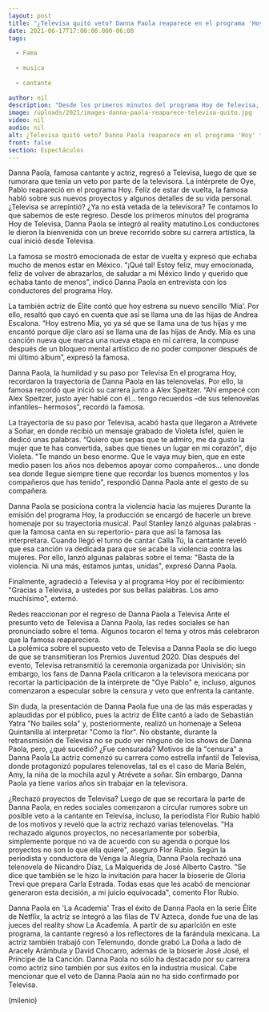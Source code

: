 ```yaml
---
layout: post
title: "¿Televisa quitó veto? Danna Paola reaparece en el programa 'Hoy' tras polémica con televisora"
date: 2021-06-17T17:00:00.000-06:00
tags:
  
  - Fama
  
  - musica
  
  - cantante
  
author: nil
description: "Desde los primeros minutos del programa Hoy de Televisa, Danna Paola se integró al reality matutino.Los conductores le dieron la bienvenida con un breve recorrido sobre su carrera artística. ¿Televisa se arrepintió y le quitó el veto? "
image: /uploads/2021/images-danna-paola-reaparece-televisa-quito.jpg
video: nil
audio: nil
alt: ¿Televisa quitó veto? Danna Paola reaparece en el programa 'Hoy' tras polémica con televisora
front: false
section: Espectáculos
---
```


Danna Paola, famosa cantante y actriz, regresó a Televisa, luego de que se rumorara que tenía un veto por parte de la televisora. La intérprete de Oye, Pablo reapareció en el programa Hoy. Feliz de estar de vuelta, la famosa habló sobre sus nuevos proyectos y algunos detalles de su vida personal. ¿Televisa se arrepintió? ¿Ya no está vetada de la televisora? Te contamos lo que sabemos de este regreso.
Desde los primeros minutos del programa Hoy de Televisa, Danna Paola se integró al reality matutino.Los conductores le dieron la bienvenida con un breve recorrido sobre su carrera artística, la cual inició desde Televisa. 

La famosa se mostró emocionada de estar de vuelta y expresó que echaba mucho de menos estar en México. “¡Qué tal! Estoy feliz, muy emocionada, feliz de volver de abrazarlos, de saludar a mi México lindo y querido que echaba tanto de menos”, indicó Danna Paola en entrevista con los conductores del programa Hoy. 

La también actriz de Élite contó que hoy estrena su nuevo sencillo ‘Mía’. Por ello, resaltó que cayó en cuenta que así se llama una de las hijas de Andrea Escalona. “Hoy estreno Mía, yo ya sé que se llama una de tus hijas y me encantó porque dije claro así se llama una de las hijas de Andy. Mía es una canción nueva que marca una nueva etapa en mi carrera, la compuse después de un bloqueo mental artístico de no poder componer después de mi último álbum”, expresó la famosa. 

Danna Paola, la humildad y su paso por Televisa  En el programa Hoy, recordaron la trayectoria de Danna Paola en las telenovelas. Por ello, la famosa recordó que inició su carrera junto a Alex Speitzer. 
“Ahí empecé con Alex Speitzer, justo ayer hablé con él… tengo recuerdos –de sus telenovelas infantiles– hermosos”, recordó la famosa.

La trayectoria de su paso por Televisa, acabó hasta que llegaron a Atrévete a Soñar, en donde recibió un mensaje grabado de Violeta Isfel, quien le dedicó unas palabras. “Quiero que sepas que te admiro, me da gusto la mujer que te has convertida, sabes que tienes un lugar en mi corazón”, dijo Violeta. "Te mando un beso enorme. Que le vaya muy bien, que en este medio pasen los años nos debemos apoyar como compañeros… uno donde sea donde llegue siempre tiene que recordar los buenos momentos y los compañeros que has tenido", respondió Danna Paola ante el gesto de su compañera. 


Danna Paola se posiciona contra la violencia hacia las mujeres  Durante la emisión del programa Hoy, la producción se encargó de hacerle un breve homenaje por su trayectoria musical. Paul Stanley lanzó algunas palabras -que la famosa canta en su repertorio- para que así la famosa las interpretara.  Cuando llegó el turno de cantar Calla Tú, la cantante reveló que esa canción va dedicada para que se acabe la violencia contra las mujeres. Por ello, lanzó algunas palabras sobre el tema:  "Basta de la violencia. Ni una más, estamos juntas, unidas", expresó Danna Paola. 

Finalmente, agradeció a Televisa y al programa Hoy por el recibimiento:  "Gracias a Televisa, a ustedes por sus bellas palabras. Los amo muchísimo", externó.  

Redes reaccionan por el regreso de Danna Paola a Televisa  Ante el presunto veto de Televisa a Danna Paola, las redes sociales se han pronunciado sobre el tema. Algunos tocaron el tema y otros más celebraron que la famosa reapareciera.  
La polémica sobre el supuesto veto de Televisa a Danna Paola se dio luego de que se transmitieran los Premios Juventud 2020. Días después del evento, Televisa retransmitió la ceremonia organizada por Univisión; sin embargo, los fans de Danna Paola criticaron a la televisora mexicana por recortar la participación de la intérprete de "Oye Pablo" e, incluso, algunos comenzaron a especular sobre la censura y veto que enfrenta la cantante.

Sin duda, la presentación de Danna Paola fue una de las más esperadas y aplaudidas por el público, pues la actriz de Élite cantó a lado de Sebastián Yatra "No bailes sola" y, posteriormente, realizó un homenaje a Selena Quintanilla al interpretar "Como la flor". No obstante, durante la retransmisión de Televisa no se pudo ver ninguno de los shows de Danna Paola, pero, ¿qué sucedió? ¿Fue censurada?  Motivos de la "censura" a Danna Paola  La actriz comenzó su carrera como estrella infantil de Televisa, donde protagonizó populares telenovelas, tal es el caso de María Belén, Amy, la niña de la mochila azul y Atrévete a soñar. Sin embargo, Danna Paola ya tiene varios años sin trabajar en la televisora.


¿Rechazó proyectos de Televisa?  Luego de que se recortara la parte de Danna Paola, en redes sociales comenzaron a circular rumores sobre un posible veto a la cantante en Televisa, incluso, la periodista Flor Rubio habló de los motivos y reveló que la actriz rechazó varias telenovelas.   "Ha rechazado algunos proyectos, no necesariamente por soberbia, simplemente porque no va de acuerdo con su agenda o porque los proyectos no son lo que ella quiere", aseguró Flor Rubio.  Según la periodista y conductora de Venga la Alegría, Danna Paola rechazó una telenovela de Nicandro Díaz, La Malquerida de José Alberto Castro.   "Se dice que también se le hizo la invitación para hacer la bioserie de Gloria Trevi que prepara Carla Estrada. Todas esas que les acabó de mencionar generaron esta decisión, a mi juicio equivocada", comento Flor Rubio.

Danna Paola en 'La Academia'  Tras el éxito de Danna Paola en la serie Élite de Netflix, la actriz se integró a las filas de TV Azteca, donde fue una de las jueces del reality show La Academia. A partir de su aparición en este programa, la cantante regresó a los reflectores de la farándula mexicana.  La actriz también trabajó con Telemundo, donde grabó La Doña a lado de Aracely Arámbula y David Chocarro, además de la bioserie José José, el Príncipe de la Canción. Danna Paola no sólo ha destacado por su carrera como actriz sino también por sus éxitos en la industria musical. Cabe mencionar que el veto de Danna Paola aún no ha sido confirmado por Televisa.  

(milenio)
